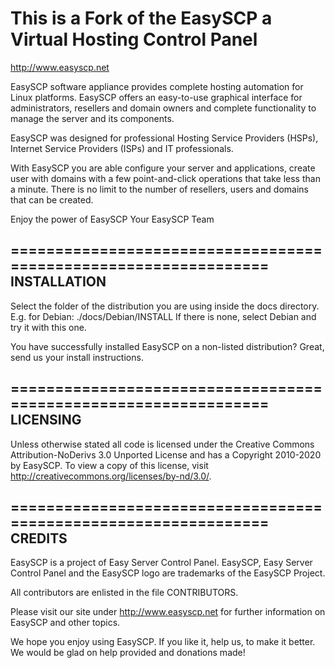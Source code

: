 This is a Fork of the EasySCP a Virtual Hosting Control Panel
================================================================

http://www.easyscp.net

EasySCP software appliance provides complete hosting automation for Linux
platforms. EasySCP offers an easy-to-use graphical interface for
administrators, resellers and domain owners and complete functionality to
manage the server and its components.

EasySCP was designed for professional Hosting Service Providers (HSPs),
Internet Service Providers (ISPs) and IT professionals.

With EasySCP you are able configure your server and applications, create user
with domains with a few point-and-click operations that take less than a
minute. There is no limit to the number of resellers, users and domains
that can be created.


Enjoy the power of EasySCP
Your EasySCP Team

================================================================
INSTALLATION
------------

Select the folder of the distribution you are using inside the docs directory.
E.g. for Debian: ./docs/Debian/INSTALL
If there is none, select Debian and try it with this one.

You have successfully installed EasySCP on a non-listed distribution? Great,
send us your install instructions.

================================================================
LICENSING
---------

Unless otherwise stated all code is licensed under the Creative Commons Attribution-NoDerivs 3.0 Unported License
and has a Copyright 2010-2020 by EasySCP.
To view a copy of this license, visit http://creativecommons.org/licenses/by-nd/3.0/.

================================================================
CREDITS
-------
EasySCP is a project of Easy Server Control Panel.
EasySCP, Easy Server Control Panel and the EasySCP logo are trademarks of the EasySCP Project.

All contributors are enlisted in the file CONTRIBUTORS.

Please visit our site under http://www.easyscp.net for further information on
EasySCP and other topics.

We hope you enjoy using EasySCP. If you like it, help us, to make it better. We
would be glad on help provided and donations made!